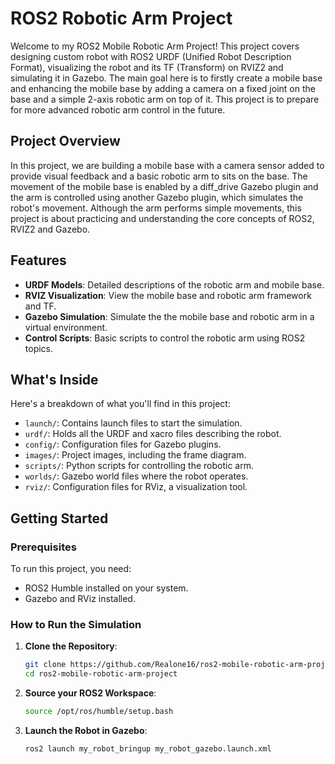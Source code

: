 # ROS2 Robotic Arm Project

Welcome to my ROS2 Mobile Robotic Arm Project! This project covers designing custom robot with ROS2 URDF (Unified Robot Description Format), visualizing the robot and its TF (Transform) on RVIZ2 and simulating it in Gazebo. The main goal here is to firstly create a mobile base and enhancing the mobile base by adding a camera on a fixed joint on the base  and a simple 2-axis robotic arm on top of it. This project is to prepare for more advanced robotic arm control in the future.

## Project Overview

In this project, we are building a mobile base with a camera sensor added to provide visual feedback and a basic robotic arm to sits on the base. The movement of the mobile base is enabled by a diff_drive Gazebo plugin and the arm is controlled using another Gazebo plugin, which simulates the robot's movement. Although the arm performs simple movements, this project is about practicing and understanding the core concepts of ROS2, RVIZ2 and Gazebo.

## Features

- **URDF Models**: Detailed descriptions of the robotic arm and mobile base.
- **RVIZ Visualization**: View the mobile base and robotic arm framework and TF.
- **Gazebo Simulation**: Simulate the the mobile base and robotic arm in a virtual environment.
- **Control Scripts**: Basic scripts to control the robotic arm using ROS2 topics.

## What's Inside

Here's a breakdown of what you'll find in this project:

- `launch/`: Contains launch files to start the simulation.
- `urdf/`: Holds all the URDF and xacro files describing the robot.
- `config/`: Configuration files for Gazebo plugins.
- `images/`: Project images, including the frame diagram.
- `scripts/`: Python scripts for controlling the robotic arm.
- `worlds/`: Gazebo world files where the robot operates.
- `rviz/`: Configuration files for RViz, a visualization tool.

## Getting Started

### Prerequisites

To run this project, you need:
- ROS2 Humble installed on your system.
- Gazebo and RViz installed.

### How to Run the Simulation

1. **Clone the Repository**:
   ```sh
   git clone https://github.com/Realone16/ros2-mobile-robotic-arm-project.git
   cd ros2-mobile-robotic-arm-project

2. **Source your ROS2 Workspace**:
   ```sh
   source /opt/ros/humble/setup.bash
   
3. **Launch the Robot in Gazebo**:
   ```sh
   ros2 launch my_robot_bringup my_robot_gazebo.launch.xml
